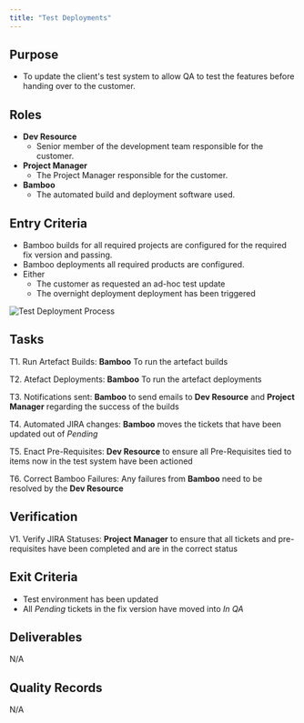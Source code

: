 ```yaml
---
title: "Test Deployments"
---
```


## Purpose
- To update the client's test system to allow QA to test the features before handing over to the customer.

## Roles
- **Dev Resource**
	- Senior member of the development team responsible for the customer.
- **Project Manager**
	- The Project Manager responsible for the customer.
- **Bamboo**
	- The automated build and deployment software used.

## Entry Criteria
- Bamboo builds for all required projects are configured for the required fix version and passing.
- Bamboo deployments all required products are configured.
- Either
	- The customer as requested an ad-hoc test update
	- The overnight deployment deployment has been triggered

![Test Deployment Process](/DevelopmentTeamProcess/images/TestDeployment/TestDeploymentFlow.png)

## Tasks
T1. 	Run Artefact Builds: **Bamboo** To run the artefact builds

T2.		 Atefact Deployments: **Bamboo** To run the artefact deployments

T3.		Notifications sent: **Bamboo** to send emails to **Dev Resource** and **Project Manager** regarding the success of the builds

T4.		Automated JIRA changes:  **Bamboo** moves the tickets that have been updated out of *Pending*

T5.		Enact Pre-Requisites:  **Dev Resource** to ensure all Pre-Requisites tied to items now in the test system have been actioned

T6.		Correct Bamboo Failures:  Any failures from **Bamboo** need to be resolved by the **Dev Resource**
		

## Verification
V1.		Verify JIRA Statuses:  **Project Manager** to ensure that all tickets and pre-requisites have been completed and are in the correct status

## Exit Criteria
- Test environment has been updated
- All *Pending* tickets in the fix version have moved into  *In QA*

## Deliverables
N/A

## Quality Records 
N/A